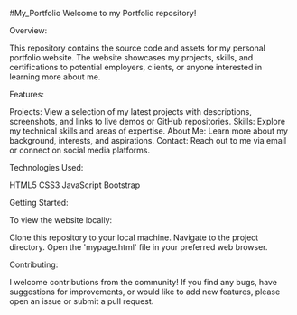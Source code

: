 #My_Portfolio
Welcome to my Portfolio repository!

Overview:

This repository contains the source code and assets for my personal portfolio website. The website showcases my projects, skills, and certifications to potential employers, clients, or anyone interested in learning more about me.

Features:

Projects: View a selection of my latest projects with descriptions, screenshots, and links to live demos or GitHub repositories.
Skills: Explore my technical skills and areas of expertise.
About Me: Learn more about my background, interests, and aspirations.
Contact: Reach out to me via email or connect on social media platforms.

Technologies Used:

HTML5
CSS3
JavaScript
Bootstrap

Getting Started:

To view the website locally:

Clone this repository to your local machine.
Navigate to the project directory.
Open the 'mypage.html' file in your preferred web browser.

Contributing:

I welcome contributions from the community! If you find any bugs, have suggestions for improvements, or would like to add new features, 
please open an issue or submit a pull request.
